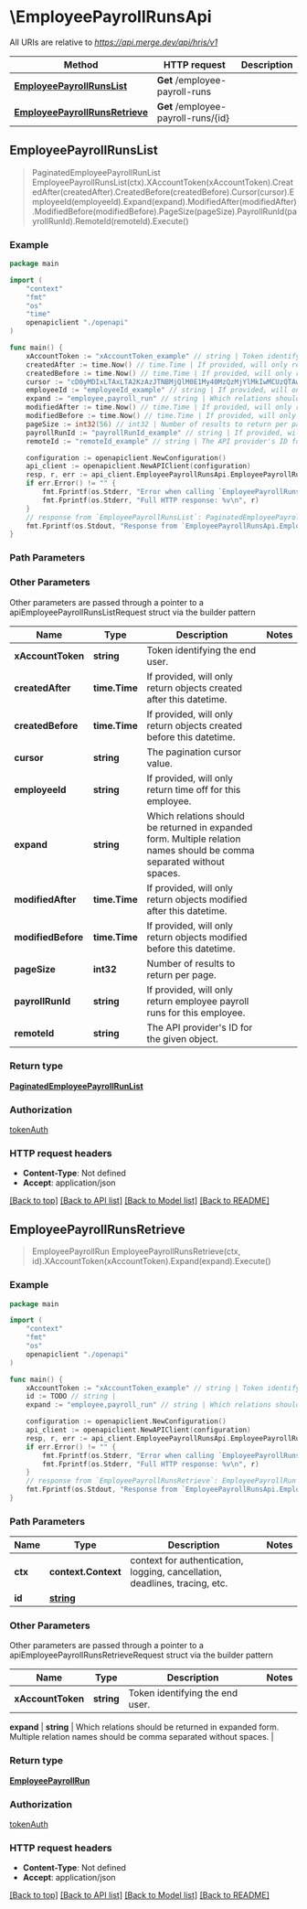 # \EmployeePayrollRunsApi

All URIs are relative to *https://api.merge.dev/api/hris/v1*

Method | HTTP request | Description
------------- | ------------- | -------------
[**EmployeePayrollRunsList**](EmployeePayrollRunsApi.md#EmployeePayrollRunsList) | **Get** /employee-payroll-runs | 
[**EmployeePayrollRunsRetrieve**](EmployeePayrollRunsApi.md#EmployeePayrollRunsRetrieve) | **Get** /employee-payroll-runs/{id} | 



## EmployeePayrollRunsList

> PaginatedEmployeePayrollRunList EmployeePayrollRunsList(ctx).XAccountToken(xAccountToken).CreatedAfter(createdAfter).CreatedBefore(createdBefore).Cursor(cursor).EmployeeId(employeeId).Expand(expand).ModifiedAfter(modifiedAfter).ModifiedBefore(modifiedBefore).PageSize(pageSize).PayrollRunId(payrollRunId).RemoteId(remoteId).Execute()





### Example

```go
package main

import (
    "context"
    "fmt"
    "os"
    "time"
    openapiclient "./openapi"
)

func main() {
    xAccountToken := "xAccountToken_example" // string | Token identifying the end user.
    createdAfter := time.Now() // time.Time | If provided, will only return objects created after this datetime. (optional)
    createdBefore := time.Now() // time.Time | If provided, will only return objects created before this datetime. (optional)
    cursor := "cD0yMDIxLTAxLTA2KzAzJTNBMjQlM0E1My40MzQzMjYlMkIwMCUzQTAw" // string | The pagination cursor value. (optional)
    employeeId := "employeeId_example" // string | If provided, will only return time off for this employee. (optional)
    expand := "employee,payroll_run" // string | Which relations should be returned in expanded form. Multiple relation names should be comma separated without spaces. (optional)
    modifiedAfter := time.Now() // time.Time | If provided, will only return objects modified after this datetime. (optional)
    modifiedBefore := time.Now() // time.Time | If provided, will only return objects modified before this datetime. (optional)
    pageSize := int32(56) // int32 | Number of results to return per page. (optional)
    payrollRunId := "payrollRunId_example" // string | If provided, will only return employee payroll runs for this employee. (optional)
    remoteId := "remoteId_example" // string | The API provider's ID for the given object. (optional)

    configuration := openapiclient.NewConfiguration()
    api_client := openapiclient.NewAPIClient(configuration)
    resp, r, err := api_client.EmployeePayrollRunsApi.EmployeePayrollRunsList(context.Background()).XAccountToken(xAccountToken).CreatedAfter(createdAfter).CreatedBefore(createdBefore).Cursor(cursor).EmployeeId(employeeId).Expand(expand).ModifiedAfter(modifiedAfter).ModifiedBefore(modifiedBefore).PageSize(pageSize).PayrollRunId(payrollRunId).RemoteId(remoteId).Execute()
    if err.Error() != "" {
        fmt.Fprintf(os.Stderr, "Error when calling `EmployeePayrollRunsApi.EmployeePayrollRunsList``: %v\n", err)
        fmt.Fprintf(os.Stderr, "Full HTTP response: %v\n", r)
    }
    // response from `EmployeePayrollRunsList`: PaginatedEmployeePayrollRunList
    fmt.Fprintf(os.Stdout, "Response from `EmployeePayrollRunsApi.EmployeePayrollRunsList`: %v\n", resp)
}
```

### Path Parameters



### Other Parameters

Other parameters are passed through a pointer to a apiEmployeePayrollRunsListRequest struct via the builder pattern


Name | Type | Description  | Notes
------------- | ------------- | ------------- | -------------
 **xAccountToken** | **string** | Token identifying the end user. | 
 **createdAfter** | **time.Time** | If provided, will only return objects created after this datetime. | 
 **createdBefore** | **time.Time** | If provided, will only return objects created before this datetime. | 
 **cursor** | **string** | The pagination cursor value. | 
 **employeeId** | **string** | If provided, will only return time off for this employee. | 
 **expand** | **string** | Which relations should be returned in expanded form. Multiple relation names should be comma separated without spaces. | 
 **modifiedAfter** | **time.Time** | If provided, will only return objects modified after this datetime. | 
 **modifiedBefore** | **time.Time** | If provided, will only return objects modified before this datetime. | 
 **pageSize** | **int32** | Number of results to return per page. | 
 **payrollRunId** | **string** | If provided, will only return employee payroll runs for this employee. | 
 **remoteId** | **string** | The API provider&#39;s ID for the given object. | 

### Return type

[**PaginatedEmployeePayrollRunList**](PaginatedEmployeePayrollRunList.md)

### Authorization

[tokenAuth](../README.md#tokenAuth)

### HTTP request headers

- **Content-Type**: Not defined
- **Accept**: application/json

[[Back to top]](#) [[Back to API list]](../README.md#documentation-for-api-endpoints)
[[Back to Model list]](../README.md#documentation-for-models)
[[Back to README]](../README.md)


## EmployeePayrollRunsRetrieve

> EmployeePayrollRun EmployeePayrollRunsRetrieve(ctx, id).XAccountToken(xAccountToken).Expand(expand).Execute()





### Example

```go
package main

import (
    "context"
    "fmt"
    "os"
    openapiclient "./openapi"
)

func main() {
    xAccountToken := "xAccountToken_example" // string | Token identifying the end user.
    id := TODO // string | 
    expand := "employee,payroll_run" // string | Which relations should be returned in expanded form. Multiple relation names should be comma separated without spaces. (optional)

    configuration := openapiclient.NewConfiguration()
    api_client := openapiclient.NewAPIClient(configuration)
    resp, r, err := api_client.EmployeePayrollRunsApi.EmployeePayrollRunsRetrieve(context.Background(), id).XAccountToken(xAccountToken).Expand(expand).Execute()
    if err.Error() != "" {
        fmt.Fprintf(os.Stderr, "Error when calling `EmployeePayrollRunsApi.EmployeePayrollRunsRetrieve``: %v\n", err)
        fmt.Fprintf(os.Stderr, "Full HTTP response: %v\n", r)
    }
    // response from `EmployeePayrollRunsRetrieve`: EmployeePayrollRun
    fmt.Fprintf(os.Stdout, "Response from `EmployeePayrollRunsApi.EmployeePayrollRunsRetrieve`: %v\n", resp)
}
```

### Path Parameters


Name | Type | Description  | Notes
------------- | ------------- | ------------- | -------------
**ctx** | **context.Context** | context for authentication, logging, cancellation, deadlines, tracing, etc.
**id** | [**string**](.md) |  | 

### Other Parameters

Other parameters are passed through a pointer to a apiEmployeePayrollRunsRetrieveRequest struct via the builder pattern


Name | Type | Description  | Notes
------------- | ------------- | ------------- | -------------
 **xAccountToken** | **string** | Token identifying the end user. | 

 **expand** | **string** | Which relations should be returned in expanded form. Multiple relation names should be comma separated without spaces. | 

### Return type

[**EmployeePayrollRun**](EmployeePayrollRun.md)

### Authorization

[tokenAuth](../README.md#tokenAuth)

### HTTP request headers

- **Content-Type**: Not defined
- **Accept**: application/json

[[Back to top]](#) [[Back to API list]](../README.md#documentation-for-api-endpoints)
[[Back to Model list]](../README.md#documentation-for-models)
[[Back to README]](../README.md)

